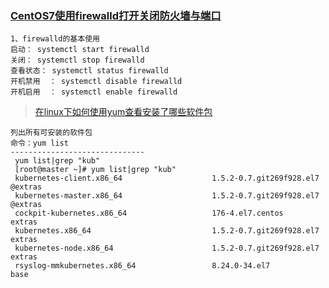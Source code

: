 
### [CentOS7使用firewalld打开关闭防火墙与端口](https://www.cnblogs.com/moxiaoan/p/5683743.html)

```
1、firewalld的基本使用
启动： systemctl start firewalld
关闭： systemctl stop firewalld
查看状态： systemctl status firewalld 
开机禁用  ： systemctl disable firewalld
开机启用  ： systemctl enable firewalld
```
> [在linux下如何使用yum查看安装了哪些软件包](https://blog.csdn.net/wenwenxiong/article/details/51785221)
```
列出所有可安装的软件包 
命令：yum list 
------------------------------
 yum list|grep "kub"
 [root@master ~]# yum list|grep "kub"
 kubernetes-client.x86_64                    1.5.2-0.7.git269f928.el7   @extras  
 kubernetes-master.x86_64                    1.5.2-0.7.git269f928.el7   @extras  
 cockpit-kubernetes.x86_64                   176-4.el7.centos           extras   
 kubernetes.x86_64                           1.5.2-0.7.git269f928.el7   extras   
 kubernetes-node.x86_64                      1.5.2-0.7.git269f928.el7   extras   
 rsyslog-mmkubernetes.x86_64                 8.24.0-34.el7              base     

```